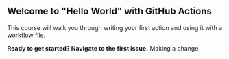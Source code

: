 ## Welcome to "Hello World" with GitHub Actions

This course will walk you through writing your first action and using it with a workflow file. 

**Ready to get started? Navigate to the first issue.**
Making a change
